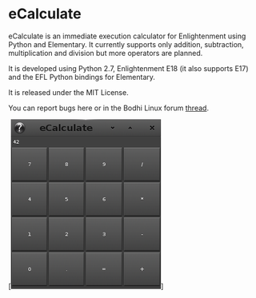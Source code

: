 eCalculate
==========

eCalculate is an immediate execution calculator for Enlightenment using Python and Elementary. It currently supports only addition, subtraction, multiplication and division but more operators are planned.

It is developed using Python 2.7, Enlightenment E18 (it also supports E17) and the EFL Python bindings for Elementary.

It is released under the MIT License.

You can report bugs here or in the Bodhi Linux forum [thread](http://forums.bodhilinux.com/index.php?/topic/9723-ecalculate/).

[![Screenshot](https://github.com/pyfisch/ecalculate/blob/master/docs/screenshot.png)]
